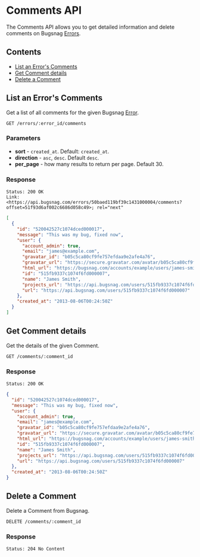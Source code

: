 Comments API
============

The Comments API allows you to get detailed information and delete comments on Bugsnag [Errors](errors.md).


Contents
--------

- [List an Error's Comments](#list-an-error-s-comments)
- [Get Comment details](#get-comment-details)
- [Delete a Comment](#delete-a-comment)


List an Error's Comments
------------------------

Get a list of all comments for the given Bugsnag [Error](errors.md).

```http
GET /errors/:error_id/comments
```

### Parameters

- **sort** - `created_at`. Default: `created_at`.
- **direction** - `asc`, `desc`. Default `desc`.
- **per_page** - how many results to return per page. Default 30.

### Response

```http
Status: 200 OK
Link: <https://api.bugsnag.com/errors/50baed119bf39c1431000004/comments?offset=51f93d6af002c6686d058c49>; rel="next"
```
```json
[
  {
    "id": "520042527c1074dced000017",
    "message": "This was my bug, fixed now",
    "user": {
      "account_admin": true,
      "email": "james@example.com",
      "gravatar_id": "b05c5ca80cf9fe757efdaa9e2afe4a76",
      "gravatar_url": "https://secure.gravatar.com/avatar/b05c5ca80cf9fe757efdaa9e2afe4a76",
      "html_url": "https://bugsnag.com/accounts/example/users/james-smith/edit",
      "id": "515fb9337c1074f6fd000007",
      "name": "James Smith",
      "projects_url": "https://api.bugsnag.com/users/515fb9337c1074f6fd000007/projects",
      "url": "https://api.bugsnag.com/users/515fb9337c1074f6fd000007"
    },
    "created_at": "2013-08-06T00:24:50Z"
  }
]
```


Get Comment details
-------------------

Get the details of the given Comment.

```http
GET /comments/:comment_id
```

### Response

```http
Status: 200 OK
```
```json
{
  "id": "520042527c1074dced000017",
  "message": "This was my bug, fixed now",
  "user": {
    "account_admin": true,
    "email": "james@example.com",
    "gravatar_id": "b05c5ca80cf9fe757efdaa9e2afe4a76",
    "gravatar_url": "https://secure.gravatar.com/avatar/b05c5ca80cf9fe757efdaa9e2afe4a76",
    "html_url": "https://bugsnag.com/accounts/example/users/james-smith/edit",
    "id": "515fb9337c1074f6fd000007",
    "name": "James Smith",
    "projects_url": "https://api.bugsnag.com/users/515fb9337c1074f6fd000007/projects",
    "url": "https://api.bugsnag.com/users/515fb9337c1074f6fd000007"
  },
  "created_at": "2013-08-06T00:24:50Z"
}
```


Delete a Comment
----------------

Delete a Comment from Bugsnag.

```http
DELETE /comments/:comment_id
```

### Response

```http
Status: 204 No Content
```